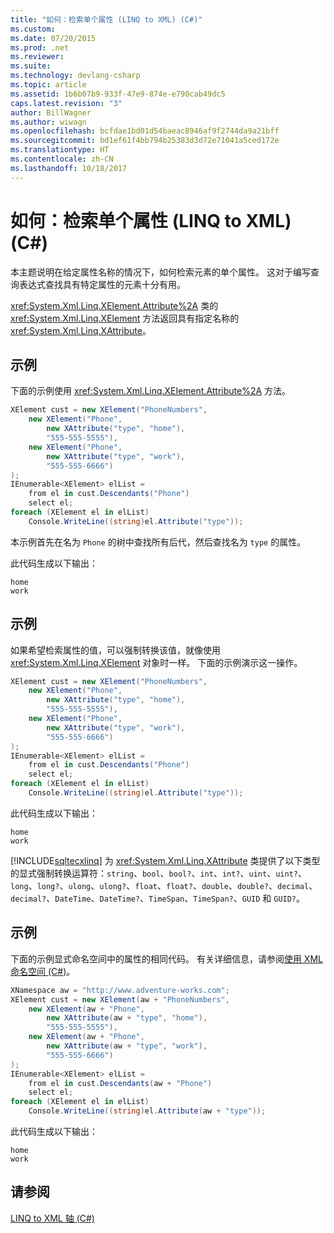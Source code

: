```yaml
---
title: "如何：检索单个属性 (LINQ to XML) (C#)"
ms.custom: 
ms.date: 07/20/2015
ms.prod: .net
ms.reviewer: 
ms.suite: 
ms.technology: devlang-csharp
ms.topic: article
ms.assetid: 1b6b07b9-933f-47e9-874e-e790cab49dc5
caps.latest.revision: "3"
author: BillWagner
ms.author: wiwagn
ms.openlocfilehash: bcfdae1bd01d54baeac8946af9f2744da9a21bff
ms.sourcegitcommit: bd1ef61f4bb794b25383d3d72e71041a5ced172e
ms.translationtype: HT
ms.contentlocale: zh-CN
ms.lasthandoff: 10/18/2017
---
```

# <a name="how-to-retrieve-a-single-attribute-linq-to-xml-c"></a>如何：检索单个属性 (LINQ to XML) (C#)
本主题说明在给定属性名称的情况下，如何检索元素的单个属性。 这对于编写查询表达式查找具有特定属性的元素十分有用。  
  
 <xref:System.Xml.Linq.XElement.Attribute%2A> 类的 <xref:System.Xml.Linq.XElement> 方法返回具有指定名称的 <xref:System.Xml.Linq.XAttribute>。  
  
## <a name="example"></a>示例  
 下面的示例使用 <xref:System.Xml.Linq.XElement.Attribute%2A> 方法。  
  
```csharp  
XElement cust = new XElement("PhoneNumbers",  
    new XElement("Phone",  
        new XAttribute("type", "home"),  
        "555-555-5555"),  
    new XElement("Phone",  
        new XAttribute("type", "work"),  
        "555-555-6666")  
);  
IEnumerable<XElement> elList =  
    from el in cust.Descendants("Phone")  
    select el;  
foreach (XElement el in elList)  
    Console.WriteLine((string)el.Attribute("type"));  
```  
  
 本示例首先在名为 `Phone` 的树中查找所有后代，然后查找名为 `type` 的属性。  
  
 此代码生成以下输出：  
  
```  
home  
work  
```  
  
## <a name="example"></a>示例  
 如果希望检索属性的值，可以强制转换该值，就像使用 <xref:System.Xml.Linq.XElement> 对象时一样。 下面的示例演示这一操作。  
  
```csharp  
XElement cust = new XElement("PhoneNumbers",  
    new XElement("Phone",  
        new XAttribute("type", "home"),  
        "555-555-5555"),  
    new XElement("Phone",  
        new XAttribute("type", "work"),  
        "555-555-6666")  
);  
IEnumerable<XElement> elList =   
    from el in cust.Descendants("Phone")  
    select el;  
foreach (XElement el in elList)  
    Console.WriteLine((string)el.Attribute("type"));  
```  
  
 此代码生成以下输出：  
  
```  
home  
work  
```  
  
 [!INCLUDE[sqltecxlinq](~/includes/sqltecxlinq-md.md)] 为 <xref:System.Xml.Linq.XAttribute> 类提供了以下类型的显式强制转换运算符：`string`、`bool`、`bool?`、`int`、`int?`、`uint`、`uint?`、`long`、`long?`、`ulong`、`ulong?`、`float`、`float?`、`double`、`double?`、`decimal`、`decimal?`、`DateTime`、`DateTime?`、`TimeSpan`、`TimeSpan?`、`GUID` 和 `GUID?`。  
  
## <a name="example"></a>示例  
 下面的示例显式命名空间中的属性的相同代码。 有关详细信息，请参阅[使用 XML 命名空间 (C#)](../../../../csharp/programming-guide/concepts/linq/working-with-xml-namespaces.md)。  
  
```csharp  
XNamespace aw = "http://www.adventure-works.com";  
XElement cust = new XElement(aw + "PhoneNumbers",  
    new XElement(aw + "Phone",  
        new XAttribute(aw + "type", "home"),  
        "555-555-5555"),  
    new XElement(aw + "Phone",  
        new XAttribute(aw + "type", "work"),  
        "555-555-6666")  
);  
IEnumerable<XElement> elList =  
    from el in cust.Descendants(aw + "Phone")  
    select el;  
foreach (XElement el in elList)  
    Console.WriteLine((string)el.Attribute(aw + "type"));  
```  
  
 此代码生成以下输出：  
  
```  
home  
work  
```  
  
## <a name="see-also"></a>请参阅  
 [LINQ to XML 轴 (C#)](../../../../csharp/programming-guide/concepts/linq/linq-to-xml-axes.md)
